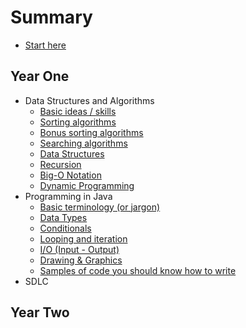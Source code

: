 # Summary

* [Start here](README.md)

## Year One

* Data Structures and Algorithms
  * [Basic ideas / skills](year-one/data-structures-and-algorithms/01-basic-ideas.md)
  * [Sorting algorithms](year-one/data-structures-and-algorithms/02-sorting-algorithms.md)
  * [Bonus sorting algorithms](year-one/data-structures-and-algorithms/03-bonus-algorithms.md)
  * [Searching algorithms](year-one/data-structures-and-algorithms/04-searching-algorithms.md)
  * [Data Structures](year-one/data-structures-and-algorithms/05-data-structures.md)
  * [Recursion](year-one/data-structures-and-algorithms/06-recursion.md)
  * [Big-O Notation](year-one/data-structures-and-algorithms/07-big-o-notation.md)
  * [Dynamic Programming](year-one/data-structures-and-algorithms/08-dynamic-programming.md)
* Programming in Java
  * [Basic terminology \(or jargon\)](year-one/programming-in-java/01-basic-terminology.md)
  * [Data Types](year-one/programming-in-java/02-data-types.md)
  * [Conditionals](year-one/programming-in-java/03-conditionals.md)
  * [Looping and iteration](year-one/programming-in-java/04-looping-and-iteration.md)
  * [I/O \(Input - Output\)](year-one/programming-in-java/05-io-input-and-output.md)
  * [Drawing & Graphics](year-one/programming-in-java/06-drawing-and-graphics.md)
  * [Samples of code you should know how to write](year-one/programming-in-java/07-sample-code.md)
* SDLC

## Year Two
